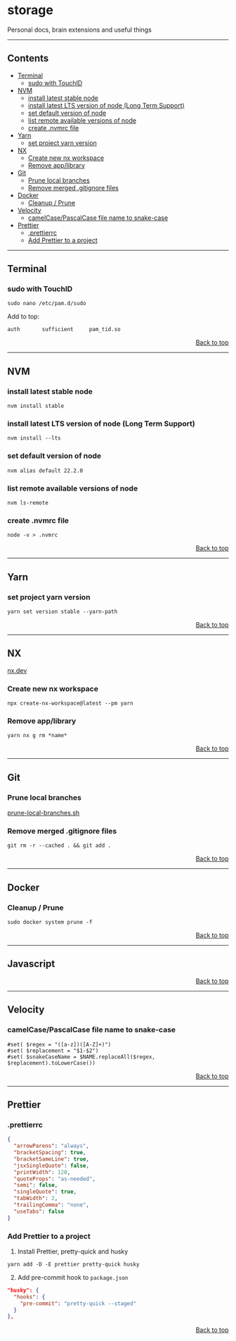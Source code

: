 # storage
Personal docs, brain extensions and useful things
___

## Contents
* [Terminal](#terminal)
  * [sudo with TouchID](#sudo-with-touchid)
* [NVM](#nvm)
  * [install latest stable node](#install-latest-stable-node)
  * [install latest LTS version of node (Long Term Support)](#install-latest-lts-version-of-node-long-term-support)
  * [set default version of node](#set-default-version-of-node)
  * [list remote available versions of node](#list-remote-available-versions-of-node)
  * [create .nvmrc file](#create-nvmrc-file)
* [Yarn](#yarn)
  * [set project yarn version](#set-project-yarn-version)
* [NX](#nx)
  * [Create new nx workspace](#create-new-nx-workspace)
  * [Remove app/library](#remove-applibrary)
* [Git](#git)
  * [Prune local branches](scripts/sh/prune-local-branches.sh)
  * [Remove merged .gitignore files](#remove-merged-gitignore-files)
* [Docker](#docker)
  * [Cleanup / Prune](#cleanup--prune)
* [Velocity](#velocity)
  * [camelCase/PascalCase file name to snake-case](#camelcasepascalcase-file-name-to-snake-case)
* [Prettier](#prettier)
  * [.prettierrc](#prettierrc)
  * [Add Prettier to a project](#add-prettier-to-a-project)

___

## Terminal

### sudo with TouchID
```shell
sudo nano /etc/pam.d/sudo
```

Add to top:
```
auth       sufficient     pam_tid.so
```

<div align="right">
  
  [Back to top](#storage)
  
</div>

___

## NVM

### install latest stable node
```shell
nvm install stable
```

### install latest LTS version of node (Long Term Support)
```shell
nvm install --lts
```

### set default version of node
```shell
nvm alias default 22.2.0
```

### list remote available versions of node
```shell
nvm ls-remote
```

### create .nvmrc file
```shell
node -v > .nvmrc
```

<div align="right">
  
  [Back to top](#storage)
  
</div>

___

## Yarn

### set project yarn version
```shell
yarn set version stable --yarn-path
```

<div align="right">
  
  [Back to top](#storage)
  
</div>

___

## NX
[nx.dev](https://nx.dev)

### Create new nx workspace
```shell
npx create-nx-workspace@latest --pm yarn
```

### Remove app/library
```shell
yarn nx g rm *name*
```

<div align="right">
  
  [Back to top](#storage)
  
</div>

___

## Git

### Prune local branches
[prune-local-branches.sh](scripts/sh/prune-local-branches.sh)

### Remove merged .gitignore files
```shell
git rm -r --cached . && git add .
```

<div align="right">
  
  [Back to top](#storage)
  
</div>

___

## Docker

### Cleanup / Prune

```shell
sudo docker system prune -f
```

<div align="right">
  
  [Back to top](#storage)
  
</div>

___

## Javascript

<div align="right">
  
  [Back to top](#storage)
  
</div>

___

## Velocity

### camelCase/PascalCase file name to snake-case

```velocity
#set( $regex = "([a-z])([A-Z]+)")
#set( $replacement = "$1-$2")
#set( $snakeCaseName = $NAME.replaceAll($regex, $replacement).toLowerCase())
```

<div align="right">
  
  [Back to top](#storage)
  
</div>

___

## Prettier
  
### .prettierrc

```json
{
  "arrowParens": "always",
  "bracketSpacing": true,
  "bracketSameLine": true,
  "jsxSingleQuote": false,
  "printWidth": 120,
  "quoteProps": "as-needed",
  "semi": false,
  "singleQuote": true,
  "tabWidth": 2,
  "trailingComma": "none",
  "useTabs": false
}
```
  
### Add Prettier to a project

1. Install Prettier, pretty-quick and husky
```shell
yarn add -D -E prettier pretty-quick husky
```

2. Add pre-commit hook to `package.json`
```json
"husky": {
  "hooks": {
    "pre-commit": "pretty-quick --staged"
  }
},
```

<div align="right">
  
  [Back to top](#storage)
  
</div>
